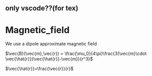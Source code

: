<script type="text/javascript" async src="https://cdnjs.cloudflare.com/ajax/libs/mathjax/2.7.7/MathJax.js?config=TeX-MML-AM_CHTML">
</script>
<script type="text/x-mathjax-config">
 MathJax.Hub.Config({
 tex2jax: {
 inlineMath: [['$', '$'] ],
 displayMath: [ ['$$','$$'], ["\\[","\\]"] ]
 }
 });
</script>
## only vscode??(for tex)
# Magnetic_field

We use a dipole approximate magnetic field

$\vec{B}(\vec{m},\vec{r}) = \frac{\mu_0}{4\pi}\frac{3(\vec{m}\cdot \vec{\hat{r}})\vec{\hat{r}}-\vec{m}}{r^3}$

$\vec{\hat{r}}=\frac{\vec{r}}{r}$

